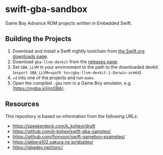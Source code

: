 # swift-gba-sandbox

Game Boy Advance ROM projects written in Embedded Swift.

## Building the Projects

1. Download and install a Swift nightly toolchain from [the Swift.org downloads page](https://www.swift.org/download/#snapshots).
2. Download `gba-llvm-devkit` from the [releases page](https://github.com/stuij/gba-llvm-devkit/releases).
3. Set `GBA_LLVM` in your environment to the path to the downloaded devkit (`export GBA_LLVM=<path to>/gba-llvm-devkit-1-Darwin-arm64`).
4. `cd` into one of the projects and run `make`.
5. Open the compiled `.gba` rom in a Game Boy emulator, e.g. [https://mgba.io](mGBA).

## Resources
This repository is based on information from the following URLs:

- https://speakerdeck.com/k_koheyi/draft
- https://github.com/k-kohey/swift-gba-samples/
- https://github.com/finnvoor/swift-gameboy-examples/
- https://akkera102.sakura.ne.jp/gbadev/
- https://gbadev.net/tonc/
